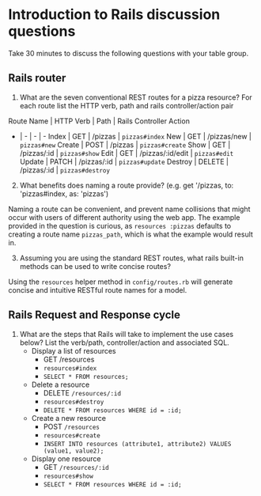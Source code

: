 # Introduction to Rails discussion questions

Take 30 minutes to discuss the following questions with your table group.

## Rails router

1. What are the seven conventional REST routes for a pizza resource? For each route list the HTTP verb, path and rails controller/action pair

Route Name | HTTP Verb | Path | Rails Controller Action
- | - | - | -
Index | GET | /pizzas | `pizzas#index`
New | GET | /pizzas/new | `pizzas#new`
Create | POST | /pizzas | `pizzas#create`
Show | GET | /pizzas/:id | `pizzas#show`
Edit | GET | /pizzas/:id/edit | `pizzas#edit`
Update | PATCH | /pizzas/:id | `pizzas#update`
Destroy | DELETE | /pizzas/:id | `pizzas#destroy`

2. What benefits does naming a route provide? (e.g. get '/pizzas, to: 'pizzas#index, as: 'pizzas')

Naming a route can be convenient, and prevent name collisions that might occur with users of different authority using the web app. The example provided in the question is curious, as `resources :pizzas` defaults to creating a route name `pizzas_path`, which is what the example would result in.

3. Assuming you are using the standard REST routes, what rails built-in methods can be used to write concise routes?

Using the `resources` helper method in `config/routes.rb` will generate concise and intuitive RESTful route names for a model.

## Rails Request and Response cycle

1. What are the steps that Rails will take to implement the use cases below? List the verb/path, controller/action and associated SQL.
    - Display a list of resources
        - GET /resources
        - `resources#index`
        - `SELECT * FROM resources;`
    - Delete a resource
        - DELETE `/resources/:id`
        - `resources#destroy`
        - `DELETE * FROM resources WHERE id = :id;`
    - Create a new resource
        - POST `/resources`
        - `resources#create`
        - `INSERT INTO resources (attribute1, attribute2) VALUES (value1, value2);`
    - Display one resource
        - GET `/resources/:id`
        - `resources#show`
        - `SELECT * FROM resources WHERE id = :id;`
